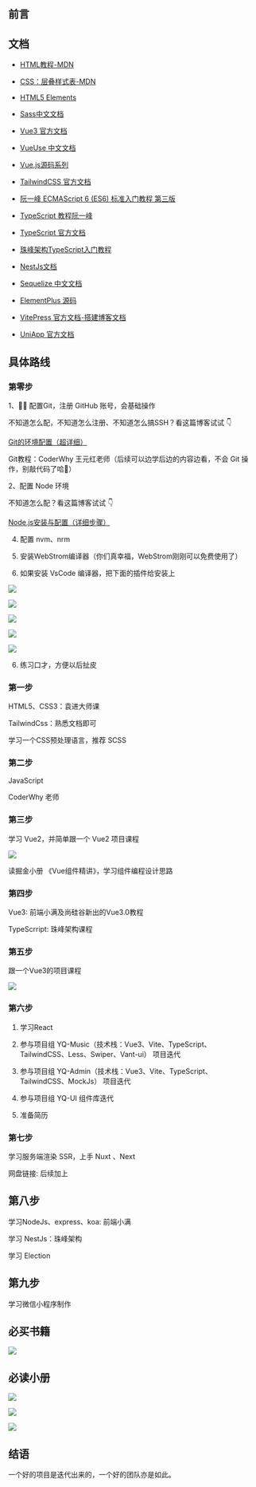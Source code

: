 ## 前言



## 文档

- [HTML教程-MDN](https://developer.mozilla.org/zh-CN/docs/Learn/Getting_started_with_the_web/HTML_basics)

- [CSS：层叠样式表-MDN](https://developer.mozilla.org/zh-CN/docs/Web/CSS)

- [HTML5 Elements](https://www.xuanfengge.com/funny/html5/element/)

- [Sass中文文档](https://www.sass.hk/docs/)

- [Vue3 官方文档](https://v3.cn.vuejs.org/)

- [VueUse 中文文档](https://vueuse.pages.dev/guide/)

- [Vue.js源码系列](https://vue-js.com/learn-vue/start/#_1-%E5%89%8D%E8%A8%80)

- [TailwindCSS 官方文档](https://tailwind.nodejs.cn/)

- [阮一峰 ECMAScript 6 (ES6) 标准入门教程 第三版](https://www.bookstack.cn/read/es6-3rd/sidebar.md)

- [TypeScript 教程阮一峰](https://typescript.p6p.net/)

- [TypeScript 官方文档](https://www.typescriptlang.org/docs/)

- [珠峰架构TypeScript入门教程](http://www.zhufengpeixun.com/ts-lesson/guide/typescript-1.html)

- [NestJs文档](http://www.zhufengpeixun.com/nestjs/html/4.controller.html)

- [Sequelize 中文文档](https://www.sequelize.cn/core-concepts/getting-started)

- [ElementPlus 源码](https://github.com/element-plus/element-plus)

- [VitePress 官方文档-搭建博客文档](https://vitepress.dev/zh/guide/getting-started)

- [UniApp 官方文档](https://uniapp.dcloud.net.cn/quickstart.html)

## 具体路线

### 第零步

1、🙋‍♀️ 配置Git，注册 GitHub 账号，会基础操作

不知道怎么配，不知道怎么注册、不知道怎么搞SSH？看这篇博客试试 👇

[Git的环境配置（超详细）](https://blog.csdn.net/shuang_waiwai/article/details/121108964?ops_request_misc=%257B%2522request%255Fid%2522%253A%25229F021989-BD4B-4106-8737-930824B8725D%2522%252C%2522scm%2522%253A%252220140713.130102334..%2522%257D&request_id=9F021989-BD4B-4106-8737-930824B8725D&biz_id=0&utm_medium=distribute.pc_search_result.none-task-blog-2~all~top_positive~default-1-121108964-null-null.142^v100^pc_search_result_base9&utm_term=Git%E9%85%8D%E7%BD%AE&spm=1018.2226.3001.4187)

Git教程：CoderWhy 王元红老师（后续可以边学后边的内容边看，不会 Git 操作，别敲代码了哈🥹）

2、配置 Node 环境

不知道怎么配？看这篇博客试试 👇

[Node.js安装与配置（详细步骤）](https://blog.csdn.net/qq_42006801/article/details/124830995)

4. 配置 nvm、nrm

5. 安装WebStrom编译器（你们真幸福，WebStrom刚刚可以免费使用了）

6. 如果安装 VsCode 编译器，把下面的插件给安装上

![](https://img-blog.csdnimg.cn/img_convert/937f530bce4fc504a03a995374e1ee43.png)

![](https://img-blog.csdnimg.cn/img_convert/dd9fa7b5409a78ee2fd52b23784c95de.png)

![](https://img-blog.csdnimg.cn/img_convert/7098da655806c058276152d611b0bfbc.png)

![](https://img-blog.csdnimg.cn/img_convert/d09e439648ea488e447727307d955103.png)

![](https://img-blog.csdnimg.cn/img_convert/ebba5903c65187a41cd0fff48822b732.png)

6. 练习口才，方便以后扯皮

### 第一步

HTML5、CSS3：袁进大师课

TailwindCss：熟悉文档即可

学习一个CSS预处理语言，推荐 SCSS

### 第二步

JavaScript

CoderWhy 老师

### 第三步

学习 Vue2，并简单跟一个 Vue2 项目课程

![](https://img-blog.csdnimg.cn/img_convert/22176b119be46469a79487bd215677f8.png)

读掘金小册 《Vue组件精讲》，学习组件编程设计思路


### 第四步

Vue3: 前端小满及尚硅谷新出的Vue3.0教程

TypeScrript: 珠峰架构课程

### 第五步

跟一个Vue3的项目课程

![](https://img-blog.csdnimg.cn/img_convert/b7976e5c622927b4b078a30210c90a4f.png)

### 第六步

1. 学习React

2. 参与项目组 YQ-Music（技术栈：Vue3、Vite、TypeScript、TailwindCSS、Less、Swiper、Vant-ui） 项目迭代

3. 参与项目组 YQ-Admin（技术栈：Vue3、Vite、TypeScript、TailwindCSS、MockJs） 项目迭代

4. 参与项目组 YQ-UI 组件库迭代

5. 准备简历

### 第七步

学习服务端渲染 SSR，上手 Nuxt 、Next

网盘链接: 后续加上

## 第八步

学习NodeJs、express、koa: 前端小满

学习 NestJs：珠峰架构

学习 Election

## 第九步

学习微信小程序制作

## 必买书籍

![](https://img-blog.csdnimg.cn/img_convert/69431db229aa69cc75b410f10ef98a7c.jpeg)

## 必读小册

![](https://img-blog.csdnimg.cn/img_convert/c1cc0b70e8e5b5d68243c79d32b18aa2.png)

![](https://img-blog.csdnimg.cn/img_convert/fd3a92233407083de255027d0c2e60d9.png)

![](https://img-blog.csdnimg.cn/img_convert/8683d587b1eaf951973a2ea630526681.png)

## 结语

一个好的项目是迭代出来的，一个好的团队亦是如此。
